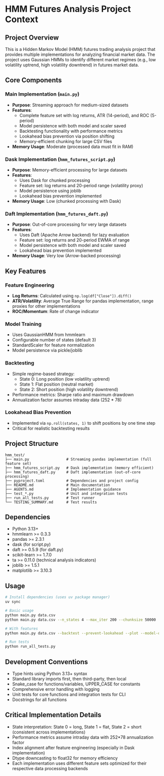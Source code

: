 # HMM Futures Analysis Project Context

## Project Overview
This is a Hidden Markov Model (HMM) futures trading analysis project that provides multiple implementations for analyzing financial market data. The project uses Gaussian HMMs to identify different market regimes (e.g., low volatility uptrend, high volatility downtrend) in futures market data.

## Core Components

### Main Implementation (`main.py`)
- **Purpose**: Streaming approach for medium-sized datasets
- **Features**: 
  - Complete feature set with log returns, ATR (14-period), and ROC (5-period)
  - Model persistence with both model and scaler saved
  - Backtesting functionality with performance metrics
  - Lookahead bias prevention via position shifting
  - Memory-efficient chunking for large CSV files
- **Memory Usage**: Moderate (processed data must fit in RAM)

### Dask Implementation (`hmm_futures_script.py`)
- **Purpose**: Memory-efficient processing for large datasets
- **Features**:
  - Uses Dask for chunked processing
  - Feature set: log returns and 20-period range (volatility proxy)
  - Model persistence using joblib
  - Lookahead bias prevention implemented
- **Memory Usage**: Low (chunked processing with Dask)

### Daft Implementation (`hmm_futures_daft.py`)
- **Purpose**: Out-of-core processing for very large datasets
- **Features**:
  - Uses Daft (Apache Arrow backend) for lazy evaluation
  - Feature set: log returns and 20-period EWMA of range
  - Model persistence with both model and scaler saved
  - Lookahead bias prevention implemented
- **Memory Usage**: Very low (Arrow-backed processing)

## Key Features

### Feature Engineering
- **Log Returns**: Calculated using `np.log(df["Close"]).diff()`
- **ATR/Volatility**: Average True Range for pandas implementation, range proxies for other implementations  
- **ROC/Momentum**: Rate of change indicator

### Model Training
- Uses GaussianHMM from hmmlearn
- Configurable number of states (default 3)
- StandardScaler for feature normalization
- Model persistence via pickle/joblib

### Backtesting
- Simple regime-based strategy:
  - State 0: Long position (low volatility uptrend)
  - State 1: Flat position (neutral market)
  - State 2: Short position (high volatility downtrend)
- Performance metrics: Sharpe ratio and maximum drawdown
- Annualization factor assumes intraday data (252 * 78)

### Lookahead Bias Prevention
- Implemented via `np.roll(states, 1)` to shift positions by one time step
- Critical for realistic backtesting results

## Project Structure
```
hmm_test/
├── main.py                 # Streaming pandas implementation (full feature set)
├── hmm_futures_script.py   # Dask implementation (memory efficient)
├── hmm_futures_daft.py     # Daft implementation (out-of-core processing)
├── pyproject.toml          # Dependencies and project config
├── README.md               # Main documentation
├── AGENTS.md               # Implementation guidance
├── test_*.py               # Unit and integration tests
├── run_all_tests.py        # Test runner
└── TESTING_SUMMARY.md      # Test results
```

## Dependencies
- Python 3.13+
- hmmlearn >= 0.3.3
- pandas >= 2.3.1
- dask (for script.py)
- daft >= 0.5.9 (for daft.py)
- scikit-learn >= 1.7.0
- ta >= 0.11.0 (technical analysis indicators)
- joblib >= 1.5.1
- matplotlib >= 3.10.3

## Usage
```bash
# Install dependencies (uses uv package manager)
uv sync

# Basic usage
python main.py data.csv
python main.py data.csv --n_states 4 --max_iter 200 --chunksize 50000

# With features
python main.py data.csv --backtest --prevent-lookahead --plot --model-out model.pkl

# Run tests
python run_all_tests.py
```

## Development Conventions
- Type hints using Python 3.13+ syntax
- Standard library imports first, then third-party, then local
- Snake_case for functions/variables, UPPER_CASE for constants
- Comprehensive error handling with logging
- Unit tests for core functions and integration tests for CLI
- Docstrings for all functions

## Critical Implementation Details
- State interpretation: State 0 = long, State 1 = flat, State 2 = short (consistent across implementations)
- Performance metrics assume intraday data with 252*78 annualization factor
- Index alignment after feature engineering (especially in Dask implementation)
- Dtype downcasting to float32 for memory efficiency
- Each implementation uses different feature sets optimized for their respective data processing backends